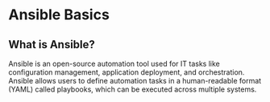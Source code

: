 # Ansible Basics

## What is Ansible?

Ansible is an open-source automation tool used for IT tasks like configuration management, application deployment, and orchestration. Ansible allows users to define automation tasks in a human-readable format (YAML) called playbooks, which can be executed across multiple systems.


